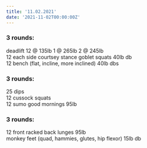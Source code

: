 ```yaml
---
title: '11.02.2021'
date: '2021-11-02T00:00:00Z'
---
```


### 3 rounds:  
deadlift 
    12 @ 135lb
    1 @ 265lb
    2 @ 245lb      
12 each side courtsey stance goblet squats 40lb db   
12 bench (flat, incline, more inclined) 40lb dbs              

### 3 rounds:  
25 dips        
12 cussock squats    
12 sumo good mornings 95lb         

### 3 rounds:  
12 front racked back lunges 95lb        
monkey feet (quad, hammies, glutes, hip flexor) 15lb db         